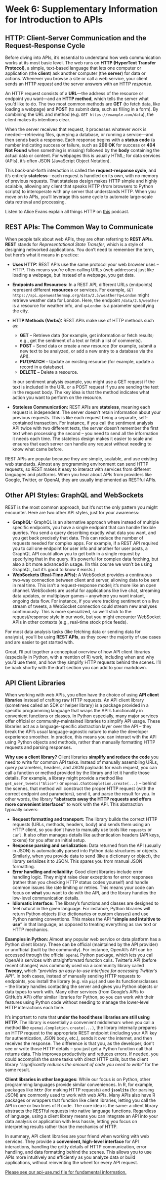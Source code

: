 # Week 6: Supplementary Information for Introduction to APIs

## HTTP: Client-Server Communication and the Request-Response Cycle

Before diving into APIs, it’s essential to understand how web communication works at its most basic level. The web runs on **HTTP (HyperText Transfer Protocol)**, a simple, text-based language that lets one computer or application (the **client**) ask another computer (the **server**) for data or actions. Whenever you browse a site or call a web service, your client sends an HTTP *request* and the server answers with an HTTP *response*.

An HTTP request consists of a **URL**—the address of the resource or endpoint you want—and an **HTTP method**, which tells the server what you’d like to do. The two most common methods are **GET** (to fetch data, like loading a webpage) and **POST** (to submit data, such as filling in a form). By combining the URL and method (e.g. `GET https://example.com/data`), the client makes its intentions clear.

When the server receives that request, it processes whatever work is needed—retrieving files, querying a database, or running a service—and then sends back a response. Each response begins with a **status code** (a number indicating success or failure, such as **200 OK** for success or **404 Not Found** when something is missing) followed by the **body** containing the actual data or content. For webpages this is usually HTML; for data services (APIs), it’s often JSON (JavaScript Object Notation).

This back-and-forth interaction is called the **request-response cycle**, and it’s entirely **stateless**—each request is handled on its own, with no memory of previous requests. That stateless design makes HTTP simple and highly scalable, allowing any client that speaks HTTP (from browsers to Python scripts) to interoperate with any server that understands HTTP. When you move on to APIs, you’ll leverage this same cycle to automate large-scale data retrieval and processing.

Listen to Alice Evans explain all things HTTP on [this](https://www.softwaresessions.com/episodes/how-http-works-with-julia-evans/) podcast.

## REST APIs: The Common Way to Communicate

When people talk about web APIs, they are often referring to **REST APIs**. **REST** stands for *Representational State Transfer*, which is a style of designing networked applications. You don’t need to remember the term, but here’s what it means in practice:

* **Uses HTTP:** REST APIs use the same protocol your web browser uses – HTTP. This means you’re often calling URLs (web addresses) just like loading a webpage, but instead of a webpage, you get data.
* **Endpoints and Resources:** In a REST API, different URLs (endpoints) represent different **resources** or services. For example, `GET https://api.openweathermap.org/data/2.5/weather?q=London` might retrieve weather data for London. Here, the endpoint `/data/2.5/weather` is a resource for weather info, and `q=London` is a parameter specifying the city.
* **HTTP Methods (Verbs):** REST APIs make use of HTTP methods such as:

  * **GET** – Retrieve data (for example, get information or fetch results; e.g., get the sentiment of a text or fetch a list of comments).
  * **POST** – Send data or create a new resource (for example, submit a new text to be analyzed, or add a new entry to a database via the API).
  * **PUT/PATCH** – Update an existing resource (for example, update a record in a database).
  * **DELETE** – Delete a resource.

  In our sentiment analysis example, you might use a GET request if the text is included in the URL or a POST request if you are sending the text in the request body. The key idea is that the method indicates what action you want to perform on the resource.
* **Stateless Communication:** REST APIs are **stateless**, meaning each request is independent. The server doesn’t retain information about your previous requests. This is like each request being a separate, self-contained transaction. For instance, if you call the sentiment analysis API twice with two different texts, the server doesn’t remember the first text when processing the second – you need to send all the information it needs each time. The stateless design makes it easier to scale and ensures that each server can handle any request without needing to know what came before.

REST APIs are popular because they are simple, scalable, and use existing web standards. Almost any programming environment can send HTTP requests, so REST makes it easy to interact with services from different languages and platforms. When you hear about APIs from providers like Google, Twitter, or OpenAI, they are usually implemented as RESTful APIs.

## Other API Styles: GraphQL and WebSockets

REST is the most common approach, but it’s not the only pattern you might encounter. Here are two other API styles, just for your awareness:

* **GraphQL:** GraphQL is an alternative approach where instead of multiple specific endpoints, you have a single endpoint that can handle flexible queries. You send a query describing exactly what data you want, and you get back precisely that data. This can reduce the number of requests needed for complex apps. For example, if a REST API required you to call one endpoint for user info and another for user posts, a GraphQL API could allow you to get both in a single request by specifying that in the query. It’s powerful for complex data fetching, but also a bit more advanced in usage. (In this course we won’t be using GraphQL, but it’s good to know it exists.)
* **WebSockets (Real-Time APIs):** A WebSocket provides a continuous two-way connection between client and server, allowing data to be sent in real time. This isn’t a request-response model; it’s more like an open channel. WebSockets are useful for applications like live chat, streaming data updates, or multiplayer games – anywhere you want instant, ongoing data flow. For instance, if you were tracking sentiment on a live stream of tweets, a WebSocket connection could stream new analyses continuously. This is more specialized, so we’ll stick to the request/response style in our work, but you might encounter WebSocket APIs in other contexts (e.g., real-time stock price feeds).

For most data analysis tasks (like fetching data or sending data for analysis), you’ll be using **REST APIs**, as they cover the majority of use cases and are easier to get started with.

Great, I’ll put together a conceptual overview of how API client libraries (especially in Python, with a mention of R) work, including when and why you’d use them, and how they simplify HTTP requests behind the scenes. I’ll be back shortly with the draft section you can add to your markdown.

## API Client Libraries

When working with web APIs, you often have the choice of using **API client libraries** instead of crafting raw HTTP requests. An API client library (sometimes called an SDK or helper library) is a package provided in a specific programming language that wraps the API’s functionality in convenient functions or classes. In Python especially, many major services offer official or community-maintained libraries to simplify API usage. These libraries act as a language-specific abstraction layer over the API – they break the API’s usual language-agnostic nature to make the developer experience smoother. In practice, this means you can interact with the API using Python objects and methods, rather than manually formatting HTTP requests and parsing responses.

**Why use a client library?** Client libraries **simplify and reduce the code** you need to write for common API tasks. Instead of manually assembling URLs, query parameters, headers, and JSON payloads for each request, you can call a function or method provided by the library and let it handle those details. For example, a library might provide a method like `get_user_tweets("Alice")` or `openai.ChatCompletion.create(...)` – behind the scenes, that method will construct the proper HTTP request (with the correct endpoint and parameters), send it, and parse the result for you. In other words, the library **“abstracts away the HTTP requests and offers more convenient interfaces”** to work with the API. This abstraction typically covers:

* **Request formatting and transport:** The library builds the correct HTTP requests (URLs, methods, headers, body) and sends them using an HTTP client, so you don’t have to manually use tools like `requests` or `curl`. It also often manages details like authentication headers (API keys, tokens) for you after an initial setup.
* **Response parsing and serialization:** Data returned from the API (usually in JSON) is automatically parsed into Python data structures or objects. Similarly, when you provide data to send (like a dictionary or object), the library serializes it to JSON. This spares you from manual JSON formatting.
* **Error handling and reliability:** Good client libraries include error handling logic. They might raise clear exceptions for error responses (rather than you checking HTTP status codes yourself) and handle common issues like rate limiting or retries. This means your code can focus on **what** you want to do with the API, and the library handles the low-level communication details.
* **Idiomatic interface:** The library’s functions and classes are designed to feel natural in the given language. For instance, Python libraries will return Python objects (like dictionaries or custom classes) and use Python naming conventions. This makes the API **“simple and intuitive to use”** in that language, as opposed to treating everything as raw text or HTTP mechanics.

**Examples in Python:** Almost any popular web service or data platform has a Python client library. These can be official (maintained by the API provider) or unofficial (built by the community). For instance, OpenAI’s API can be accessed through the official `openai` Python package, which lets you call OpenAI’s services with straightforward function calls. Twitter’s API (before recent changes) was commonly used via a community library called **Tweepy**, which *“provides an easy-to-use interface for accessing Twitter’s API”*. In both cases, instead of manually sending HTTP requests to endpoints, you install the library (e.g. via `pip`) and use its functions/classes – the library handles contacting the server and gives you Python objects or data types to work with. Many other services (from Google’s APIs to GitHub’s API) offer similar libraries for Python, so you can work with their features using Python code without needing to manage the lower-level HTTP interactions each time.

It’s important to note that **under the hood these libraries are still using HTTP**. The library is essentially a convenient middleman: when you call a method like `openai.Completion.create(...)`, the library internally prepares an HTTP request to the appropriate REST endpoint (including your API key for authentication, JSON body, etc.), sends it over the internet, and then receives the response. The difference is that you, as the developer, don’t see or write those HTTP details – you just get a Python function call that returns data. This improves productivity and reduces errors. If needed, you could accomplish the same tasks with direct HTTP calls, but the client library *“significantly reduces the amount of code you need to write”* for the same result.

**Client libraries in other languages:** While our focus is on Python, other programming languages provide similar conveniences. In R, for example, packages like **`httr`** (for making HTTP requests) and **`jsonlite`** (for parsing JSON) are commonly used to work with web APIs. Many APIs also have R packages or wrappers that function like client libraries, letting you call the API in one or two lines of R code. The core idea is the same: a client library abstracts the RESTful requests into native language functions. Regardless of language, using a client library means you can integrate an API into your data analysis or application with less hassle, letting you focus on interpreting results rather than the mechanics of HTTP.

In summary, API client libraries are your friend when working with web services. They provide a **convenient, high-level interface** for API interactions, handling the gritty details of HTTP communication, error handling, and data formatting behind the scenes. This allows you to use APIs more intuitively and efficiently as you analyze data or build applications, without reinventing the wheel for every API request.


[Please see our api-use.md file for fundamental information.](api-use.md)
